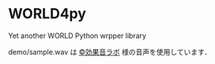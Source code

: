 # WORLD4py
Yet another WORLD Python wrpper library


demo/sample.wav は [©効果音ラボ](http://soundeffect-lab.info) 様の音声を使用しています．
